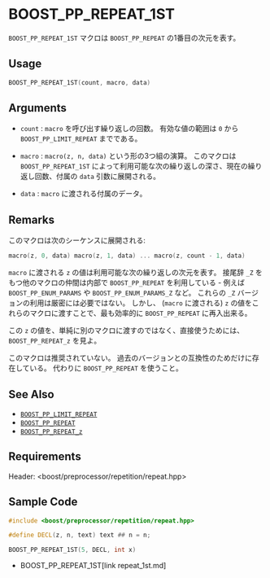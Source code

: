 # BOOST_PP_REPEAT_1ST

`BOOST_PP_REPEAT_1ST` マクロは `BOOST_PP_REPEAT` の1番目の次元を表す。

## Usage

```cpp
BOOST_PP_REPEAT_1ST(count, macro, data)
```

## Arguments

- `count` :
	`macro` を呼び出す繰り返しの回数。
	有効な値の範囲は `0` から `BOOST_PP_LIMIT_REPEAT` までである。

- `macro` :
	`macro(z, n, data)` という形の3つ組の演算。
	このマクロは `BOOST_PP_REPEAT_1ST` によって利用可能な次の繰り返しの深さ、現在の繰り返し回数、付属の `data` 引数に展開される。

- `data` :
	`macro` に渡される付属のデータ。

## Remarks

このマクロは次のシーケンスに展開される:

```cpp
macro(z, 0, data) macro(z, 1, data) ... macro(z, count - 1, data)
```

`macro` に渡される `z` の値は利用可能な次の繰り返しの次元を表す。
接尾辞 `_Z` をもつ他のマクロの仲間は内部で `BOOST_PP_REPEAT` を利用している -
例えば `BOOST_PP_ENUM_PARAMS` や `BOOST_PP_ENUM_PARAMS_Z` など。
これらの `_Z` バージョンの利用は厳密には必要ではない。
しかし、 (`macro` に渡される) `z` の値をこれらのマクロに渡すことで、最も効率的に `BOOST_PP_REPEAT` に再入出来る。

この `z` の値を、単純に別のマクロに渡すのではなく、直接使うためには、`BOOST_PP_REPEAT_z` を見よ。

このマクロは推奨されていない。
過去のバージョンとの互換性のためだけに存在している。
代わりに `BOOST_PP_REPEAT` を使うこと。

## See Also

- [`BOOST_PP_LIMIT_REPEAT`](limit_repeat.md)
- [`BOOST_PP_REPEAT`](repeat.md)
- [`BOOST_PP_REPEAT_z`](repeat_z.md)

## Requirements

Header: &lt;boost/preprocessor/repetition/repeat.hpp&gt;

## Sample Code

```cpp
#include <boost/preprocessor/repetition/repeat.hpp>

#define DECL(z, n, text) text ## n = n;

BOOST_PP_REPEAT_1ST(5, DECL, int x)
```
* BOOST_PP_REPEAT_1ST[link repeat_1st.md]

